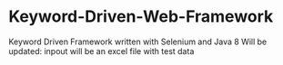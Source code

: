 # Keyword-Driven-Web-Framework
Keyword Driven Framework written with Selenium and Java 8
Will be updated: 
inpout will be an excel file with test data
